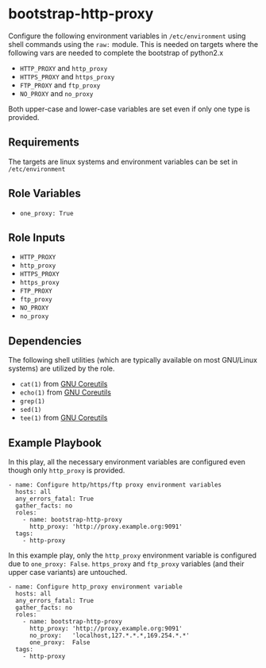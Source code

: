 bootstrap-http-proxy
====================

Configure the following environment variables in `/etc/environment`
using shell commands using the `raw:` module. This is needed on targets
where the following vars are needed to complete the bootstrap of
python2.x

- `HTTP_PROXY` and `http_proxy`
- `HTTPS_PROXY` and `https_proxy`
- `FTP_PROXY` and `ftp_proxy`
- `NO_PROXY` and `no_proxy`

Both upper-case and lower-case variables are set even if only one type
is provided.

Requirements
------------

The targets are linux systems and environment variables can be set
in `/etc/environment`

Role Variables
--------------

- `one_proxy: True`

Role Inputs
-----------

- `HTTP_PROXY`
- `http_proxy`
- `HTTPS_PROXY`
- `https_proxy`
- `FTP_PROXY`
- `ftp_proxy`
- `NO_PROXY`
- `no_proxy`

Dependencies
------------

The following shell utilities (which are typically available on most
GNU/Linux systems) are utilized by the role.

- `cat(1)`  from [GNU Coreutils](https://www.gnu.org/software/coreutils/coreutils.html)
- `echo(1)` from [GNU Coreutils](https://www.gnu.org/software/coreutils/coreutils.html)
- `grep(1)`
- `sed(1)`
- `tee(1)`  from [GNU Coreutils](https://www.gnu.org/software/coreutils/coreutils.html)

Example Playbook
----------------

In this play, all the necessary environment variables are configured
even though only `http_proxy` is provided.

    - name: Configure http/https/ftp proxy environment variables
      hosts: all
      any_errors_fatal: True
      gather_facts: no
      roles:
        - name: bootstrap-http-proxy
          http_proxy: 'http://proxy.example.org:9091'
      tags:
        - http-proxy

In this example play, only the `http_proxy` environment variable is
configured due to `one_proxy: False`. `https_proxy` and `ftp_proxy`
variables (and their upper case variants) are untouched.

    - name: Configure http_proxy environment variable
      hosts: all
      any_errors_fatal: True
      gather_facts: no
      roles:
        - name: bootstrap-http-proxy
          http_proxy: 'http://proxy.example.org:9091'
          no_proxy:   'localhost,127.*.*.*,169.254.*.*'
          one_proxy:  False
      tags:
        - http-proxy


